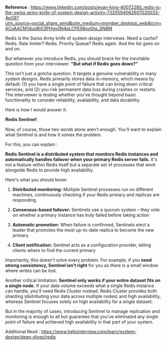 **Reference** : https://www.linkedin.com/posts/evan-king-40072280_redis-is-the-swiss-army-knife-of-system-design-activity-7320594062607020033-4pG8?utm_source=social_share_send&utm_medium=member_desktop_web&rcm=ACoAACM1duoBiG3PHgy0N4pLCPE98oo0tq_SN8M

Redis is the Swiss Army knife of system design interviews. 
Need a cache? Redis. 
Rate limiter? Redis. 
Priority Queue? Redis again. 
And the list goes on and on.

But whenever you introduce Redis, you should brace for the inevitable question from your interviewer: **"But what if Redis goes down?"**

This isn't just a gotcha question. It targets a genuine vulnerability in many system designs. 
Redis primarily stores data in-memory, which means by default: 
        (1) you have a single point of failure that can bring down critical services, and 
        (2) you risk permanent data loss during crashes or restarts. 
The interviewer is testing whether you've thought beyond basic functionality to consider reliability, availability, and data durability.

Here is how I would answer it:

𝐑𝐞𝐝𝐢𝐬 𝐒𝐞𝐧𝐭𝐢𝐧𝐞𝐥!

Now, of course, those two words alone aren't enough. You'll want to explain what Sentinel is and how it solves the problem.

For this, you can explain :

**Redis Sentinel is a distributed system that monitors Redis instances and automatically handles failover when your primary Redis server fails.**
It's not a feature within Redis itself but a separate set of processes that work alongside Redis to provide high availability.

Here's what you should know:

1. **Distributed monitoring:** Multiple Sentinel processes run on different machines, continuously checking if your Redis primary and replicas are responding

2. **Consensus-based failover:** Sentinels use a quorum system – they vote on whether a primary instance has truly failed before taking action

3. **Automatic promotion:** When failure is confirmed, Sentinels elect a leader that promotes the most up-to-date replica to become the new primary

4. **Client notification:** Sentinel acts as a configuration provider, telling clients where to find the current primary

Importantly, this doesn't solve every problem. For example, if you **need strong consistency, Sentinel isn't right** for you as there is a small window where writes can be lost.

Another critical limitation: **Sentinel only works if your entire dataset fits on a single node.** 
If your data volume exceeds what a single Redis instance can handle, you'll need Redis Cluster instead. 
Redis Cluster provides both sharding (distributing your data across multiple nodes) and high availability, 
whereas Sentinel focuses solely on high availability for a single dataset.

But in the majority of cases, introducing Sentinel to manage replication and monitoring is enough to all but guarantee that you've eliminated any single point of failure 
and achieved high availability in that part of your system.

Additional Read : https://www.hellointerview.com/learn/system-design/deep-dives/redis

